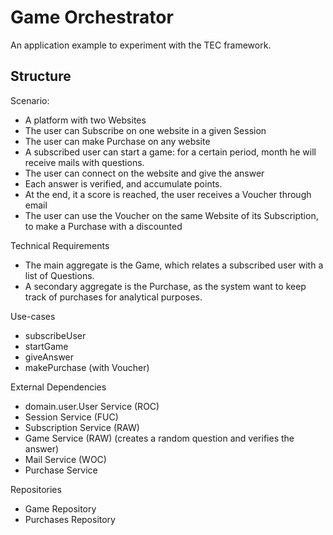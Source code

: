# Game Orchestrator
An application example to experiment with the TEC framework.

## Structure
Scenario:
- A platform with two Websites
- The user can Subscribe on one website in a given Session
- The user can make Purchase on any website
- A subscribed user can start a game: for a certain period, month he will receive mails with questions.
- The user can connect on the website and give the answer
- Each answer is verified, and accumulate points.
- At the end, it a score is reached, the user receives a Voucher through email
- The user can use the Voucher on the same Website of its Subscription, to make a Purchase with a discounted

Technical Requirements
- The main aggregate is the Game, which relates a subscribed user with a list of Questions.
- A secondary aggregate is the Purchase, as the system want to keep track of purchases for analytical purposes.

Use-cases
- subscribeUser
- startGame
- giveAnswer
- makePurchase (with Voucher)

External Dependencies
- domain.user.User Service (ROC)
- Session Service (FUC)
- Subscription Service (RAW)
- Game Service (RAW) (creates a random question and verifies the answer)
- Mail Service (WOC)
- Purchase Service

Repositories
- Game Repository
- Purchases Repository

